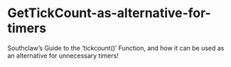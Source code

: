 # GetTickCount-as-alternative-for-timers
Southclaw’s Guide to the ‘tickcount()’ Function, and how it can be used as an alternative for unnecessary timers!
